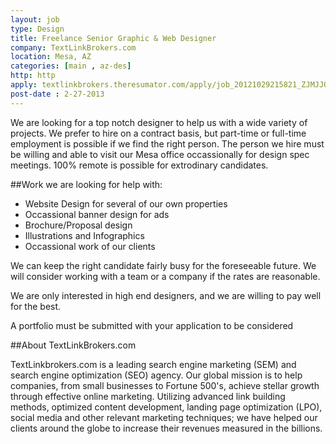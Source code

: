```yaml
---
layout: job
type: Design
title: Freelance Senior Graphic & Web Designer
company: TextLinkBrokers.com
location: Mesa, AZ
categories: [main , az-des]
http: http
apply: textlinkbrokers.theresumator.com/apply/job_20121029215821_ZJMJJQVRKGZLU94O/Freelance-Senior-Graphic-Web-Designer.html
post-date : 2-27-2013
---
```


We are looking for a top notch designer to help us with a wide variety of projects.  We prefer to hire on a contract basis, but part-time or full-time employment is possible if we find the right person.  The person we hire must be willing and able to visit our Mesa office occassionally for design spec meetings.  100% remote is possible for extrodinary candidates.

##Work we are looking for help with:

* Website Design for several of our own properties
* Occassional banner design for ads
* Brochure/Proposal design
* Illustrations and Infographics
* Occassional work of our clients

We can keep the right candidate fairly busy for the foreseeable future.  We will consider working with a team or a company if the rates are reasonable.

We are only interested in high end designers, and we are willing to pay well for the best.

A portfolio must be submitted with your application to be considered

##About TextLinkBrokers.com

TextLinkbrokers.com is a leading search engine marketing (SEM) and search engine optimization (SEO) agency. Our global mission is to help companies, from small businesses to Fortune 500's, achieve stellar growth through effective online marketing. Utilizing advanced link building methods, optimized content development, landing page optimization (LPO), social media and other relevant marketing techniques; we have helped our clients around the globe to increase their revenues measured in the billions.